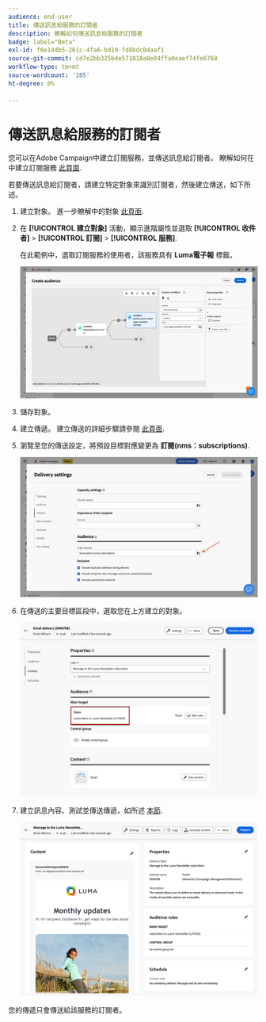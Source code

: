 ```yaml
---
audience: end-user
title: 傳送訊息給服務的訂閱者
description: 瞭解如何傳送訊息給服務的訂閱者
badge: label="Beta"
exl-id: f6e14db5-261c-4fa6-bd19-fd8bdc04aaf1
source-git-commit: cd7e2bb325b4e571018a8e04ffa0eaef74fe6768
workflow-type: tm+mt
source-wordcount: '185'
ht-degree: 0%

---
```


# 傳送訊息給服務的訂閱者

您可以在Adobe Campaign中建立訂閱服務，並傳送訊息給訂閱者。 瞭解如何在中建立訂閱服務 [此頁面](../audience//manage-services.md#create-service).

若要傳送訊息給訂閱者，請建立特定對象來識別訂閱者，然後建立傳送，如下所述。

1. 建立對象。 進一步瞭解中的對象 [此頁面](../audience/create-audience.md).

1. 在 **[!UICONTROL 建立對象]** 活動，顯示進階屬性並選取 **[!UICONTROL 收件者]** > **[!UICONTROL 訂閱]** > **[!UICONTROL 服務]**.

   在此範例中，選取訂閱服務的使用者，該服務具有 **Luma電子報** 標籤。

   ![](assets/service-audience-subscribers.png)

1. 儲存對象。
1. 建立傳遞。 建立傳送的詳細步驟請參閱 [此頁面](../msg/gs-messages.md#create-delivery).
1. 瀏覽至您的傳送設定，將預設目標對應變更為 **訂閱(nms：subscriptions)**.

   ![](assets/service-delivery-change-mapping.png)

1. 在傳送的主要目標區段中，選取您在上方建立的對象。

   ![](assets/service-delivery-targeting-subscribers.png)

1. 建立訊息內容、測試並傳送傳遞，如所述 [本節](../preview-test/preview-test.md).

   ![](assets/service-delivery-ready.png)

您的傳遞只會傳送給該服務的訂閱者。
